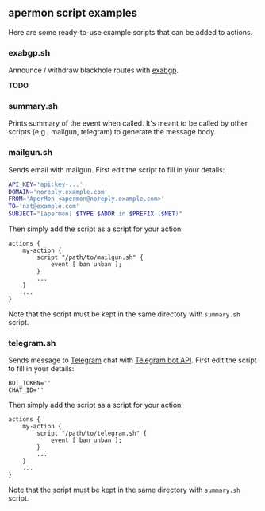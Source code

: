 apermon script examples
---

Here are some ready-to-use example scripts that can be added to actions. 

### exabgp.sh

Announce / withdraw blackhole routes with [exabgp](https://github.com/Exa-Networks/exabgp).

**TODO**

### summary.sh

Prints summary of the event when called. It's meant to be called by other scripts (e.g., mailgun, telegram) to generate the message body. 

### mailgun.sh

Sends email with mailgun. First edit the script to fill in your details:

```bash
API_KEY='api:key-...'
DOMAIN='noreply.example.com'
FROM='AperMon <apermon@noreply.example.com>'
TO='nat@example.com'
SUBJECT="[apermon] $TYPE $ADDR in $PREFIX ($NET)"
```

Then simply add the script as a script for your action:

```
actions {
    my-action {
        script "/path/to/mailgun.sh" {
            event [ ban unban ];
        }
        ...
    }
    ...
}
```

Note that the script must be kept in the same directory with `summary.sh` script.

### telegram.sh

Sends message to [Telegram](https://telegram.org) chat with [Telegram bot API](https://core.telegram.org/bots). First edit the script to fill in your details:

```
BOT_TOKEN=''
CHAT_ID=''
```

Then simply add the script as a script for your action:

```
actions {
    my-action {
        script "/path/to/telegram.sh" {
            event [ ban unban ];
        }
        ...
    }
    ...
}
```

Note that the script must be kept in the same directory with `summary.sh` script.